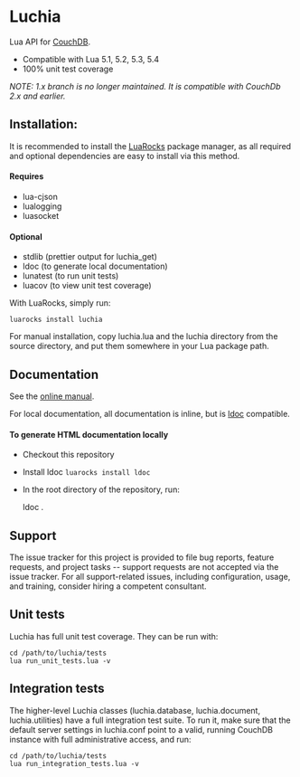 # Luchia

Lua API for [CouchDB](http://couchdb.apache.org).

 * Compatible with Lua 5.1, 5.2, 5.3, 5.4
 * 100% unit test coverage

*NOTE: 1.x branch is no longer maintained. It is compatible with CouchDb 2.x and earlier.*

## Installation:

It is recommended to install the [LuaRocks](http://luarocks.org) package
manager, as all required and optional dependencies are easy to install via this
method.

####  Requires

 * lua-cjson
 * lualogging
 * luasocket

#### Optional

 * stdlib (prettier output for luchia_get)
 * ldoc (to generate local documentation)
 * lunatest (to run unit tests)
 * luacov (to view unit test coverage)

With LuaRocks, simply run:

    luarocks install luchia

For manual installation, copy luchia.lua and the luchia directory from the
source directory, and put them somewhere in your Lua package path.

## Documentation

See the [online manual](http://thehunmonkgroup.github.com/luchia/doc/topics/INTRODUCTION.md.html).

For local documentation, all documentation is inline, but is
[ldoc](https://github.com/stevedonovan/LDoc) compatible.

#### To generate HTML documentation locally

 * Checkout this repository
 * Install ldoc <code>luarocks install ldoc</code>
 * In the root directory of the repository, run:

    ldoc .

## Support
The issue tracker for this project is provided to file bug reports, feature
requests, and project tasks -- support requests are not accepted via the issue
tracker. For all support-related issues, including configuration, usage, and
training, consider hiring a competent consultant.

## Unit tests

Luchia has full unit test coverage. They can be run with:

    cd /path/to/luchia/tests
    lua run_unit_tests.lua -v


## Integration tests

The higher-level Luchia classes (luchia.database, luchia.document,
luchia.utilities) have a full integration test suite. To run it, make sure
that the default server settings in luchia.conf point to a valid, running
CouchDB instance with full administrative access, and run:

    cd /path/to/luchia/tests
    lua run_integration_tests.lua -v

